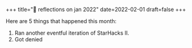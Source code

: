 +++
title="🍃 reflections on jan 2022"
date=2022-02-01
draft=false
+++

Here are 5 things that happened this month:

1. Ran another eventful iteration of StarHacks II.
2. Got denied  
